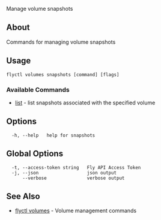<p class="font-medium tracking-tight text-gray-400 text-lg -mt-4 mb-9 pb-5 border-b">
  Manage volume snapshots
</p>

## About

Commands for managing volume snapshots

## Usage

~~~
flyctl volumes snapshots [command] [flags]
~~~

### Available Commands
* [list](/docs/flyctl/volumes-snapshots-list/)	 - list snapshots associated with the specified volume

## Options

~~~
  -h, --help   help for snapshots
~~~

## Global Options

~~~
  -t, --access-token string   Fly API Access Token
  -j, --json                  json output
      --verbose               verbose output
~~~

## See Also

* [flyctl volumes](/docs/flyctl/volumes/)	 - Volume management commands

